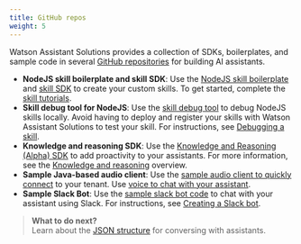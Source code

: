 ```yaml
---
title: GitHub repos
weight: 5
---
```

Watson Assistant Solutions provides a collection of SDKs, boilerplates, and sample code in several [GitHub repositories](https://github.com/Watson-Personal-Assistant) for building AI assistants.  

- **NodeJS skill boilerplate and skill SDK**: Use the [NodeJS skill boilerplate](https://github.com/Watson-Personal-Assistant/SkillBoilerplate) and [skill SDK](https://github.com/Watson-Personal-Assistant/skill-sdk-nodejs) to create your custom skills. To get started, complete the [skill tutorials]({{site.baseurl}}/skill/build-skill).
- **Skill debug tool for NodeJS**: Use the [skill debug tool](https://github.com/Watson-Personal-Assistant/skill-debugger-tool) to debug NodeJS skills locally. Avoid having to deploy and register your skills with Watson Assistant Solutions to test your skill.  For instructions, see [Debugging a skill]({{site.baseurl}}/skill/debugging_a_skill).
- **Knowledge and reasoning SDK**: Use the [Knowledge and Reasoning (Alpha) SDK](https://github.com/Watson-Personal-Assistant/kr-node-sdk) to add proactivity to your assistants.  For more information, see the [Knowledge and reasoning]({{site.baseurl}}/knowledge/what-is-kr) overview.
- **Sample Java-based audio client**: Use the [sample audio client to quickly connect](https://github.com/Watson-Personal-Assistant/AudioClientSampleCodeJava) to your tenant.  Use [voice to chat with your assistant]({{site.baseurl}}/audio_basic/audio_client_simple/). 
- **Sample Slack Bot**: Use the [sample slack bot code](https://github.com/Watson-Personal-Assistant/simple_WA_slackbot) to chat with your assistant using Slack.  For instructions, see [Creating a Slack bot]({{site.baseurl}}/slack/creating_a_slackbot).
  
> **What to do next?**<br/>
Learn about the [JSON structure]({{site.baseurl}}/reference/JSON-formats) for conversing with assistants.
